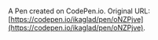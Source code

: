 # 

A Pen created on CodePen.io. Original URL: [https://codepen.io/ikaglad/pen/oNZPjve](https://codepen.io/ikaglad/pen/oNZPjve).


